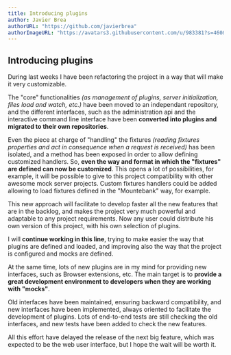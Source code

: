 ```yaml
---
title: Introducing plugins
author: Javier Brea
authorURL: "https://github.com/javierbrea"
authorImageURL: "https://avatars3.githubusercontent.com/u/983381?s=460&v=4"
---
```

## Introducing plugins

During last weeks I have been refactoring the project in a way that will make it very customizable.

The "core" functionalities _(as management of plugins, server initialization, files load and watch, etc.)_ have been moved to an independant repository, and the different interfaces, such as the administration api and the interactive command line interface have been **converted into plugins and migrated to their own repositories**.

Even the piece at charge of "handling" the fixtures _(reading fixtures properties and act in consequence when a request is received)_ has been isolated, and a method has been exposed in order to allow defining customized handlers. So, **even the way and format in which the "fixtures" are defined can now be customized**. This opens a lot of possibilities, for example, it will be possible to give to this project compatibility with other awesome mock server projects. Custom fixtures handlers could be added allowing to load fixtures defined in the "Mountebank" way, for example.

This new approach will facilitate to develop faster all the new features that are in the backlog, and makes the project very much powerful and adaptable to any project requirements. Now any user could distribute his own version of this project, with his own selection of plugins.

I will **continue working in this line**, trying to make easier the way that plugins are defined and loaded, and improving also the way that the project is configured and mocks are defined.

At the same time, lots of new plugins are in my mind for providing new interfaces, such as Browser extensions, etc. The main target is to **provide a great development environment to developers when they are working with "mocks"**.

Old interfaces have been maintained, ensuring backward compatibility, and new interfaces have been implemented, always oriented to facilitate the development of plugins. Lots of end-to-end tests are still checking the old interfaces, and new tests have been added to check the new features.

All this effort have delayed the release of the next big feature, which was expected to be the web user interface, but I hope the wait will be worth it.

[facebook-open-source]: https://opensource.facebook.com/

[docusaurus-url]: https://docusaurus.io/
